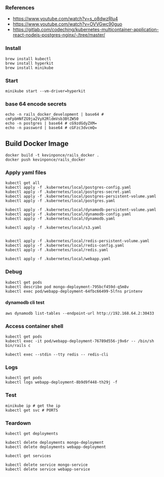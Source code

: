 ### References
* https://www.youtube.com/watch?v=s_o8dwzRlu4
* https://www.youtube.com/watch?v=OVVGwc90guo
* https://gitlab.com/codeching/kubernetes-multicontainer-application-react-nodejs-postgres-nginx/-/tree/master/

### Install
```
brew install kubectl
brew install hyperkit
brew install minikube
```

### Start
```
minikube start --vm-driver=hyperkit
```

### base 64 encode secrets
```
echo -n rails_docker_development | base64 # cmFpbHNfZG9ja2VyX2RldmVsb3BtZW50
echo -n postgres | base64 # cG9zdGdyZXM=
echo -n password | base64 # cGFzc3dvcmQ=
```

## Build Docker Image
```
docker build -t kevinponce/rails_docker .
docker push kevinponce/rails_docker
```

### Apply yaml files
```
kubectl get all
kubectl apply -f .kubernetes/local/postgres-config.yaml
kubectl apply -f .kubernetes/local/postgres-secret.yaml
kubectl apply -f .kubernetes/local/postgres-persistent-volume.yaml
kubectl apply -f .kubernetes/local/postgres.yaml

kubectl apply -f .kubernetes/local/dynamodb-persistent-volume.yaml
kubectl apply -f .kubernetes/local/dynamodb-config.yaml
kubectl apply -f .kubernetes/local/dynamodb.yaml

kubectl apply -f .kubernetes/local/s3.yaml


kubectl apply -f .kubernetes/local/redis-persistent-volume.yaml
kubectl apply -f .kubernetes/local/redis-config.yaml
kubectl apply -f .kubernetes/local/redis.yaml

kubectl apply -f .kubernetes/local/webapp.yaml
```

### Debug
```
kubectl get pods
kubectl describe pod mongo-deployment-795bcf459d-q5m8v
kubectl exec pod/webapp-deployment-64fbc66499-5lfns printenv
```

#### dynamodb cli test
```
aws dynamodb list-tables --endpoint-url http://192.168.64.2:30433
```

### Access container shell
```
kubectl get pods
kubectl exec -it pod/webapp-deployment-76789d556-j9x6r -- /bin/sh
bin/rails c

kubectl exec --stdin --tty redis -- redis-cli
```

### Logs
```
kubectl get pods
kubectl logs webapp-deployment-8b9d9f448-th29j -f
```

### Test
```
minikube ip # get the ip
kubectl get svc # PORTS
```

### Teardown
```
kubectl get deployments

kubectl delete deployments mongo-deployment
kubectl delete deployments webapp-deployment

kubectl get services

kubectl delete service mongo-service
kubectl delete service webapp-service
```